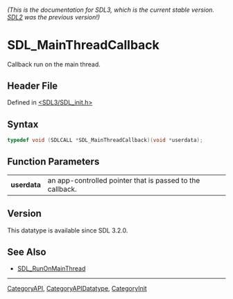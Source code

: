 ###### (This is the documentation for SDL3, which is the current stable version. [SDL2](https://wiki.libsdl.org/SDL2/) was the previous version!)
# SDL_MainThreadCallback

Callback run on the main thread.

## Header File

Defined in [<SDL3/SDL_init.h>](https://github.com/libsdl-org/SDL/blob/main/include/SDL3/SDL_init.h)

## Syntax

```c
typedef void (SDLCALL *SDL_MainThreadCallback)(void *userdata);
```

## Function Parameters

|              |                                                           |
| ------------ | --------------------------------------------------------- |
| **userdata** | an app-controlled pointer that is passed to the callback. |

## Version

This datatype is available since SDL 3.2.0.

## See Also

- [SDL_RunOnMainThread](SDL_RunOnMainThread)

----
[CategoryAPI](CategoryAPI), [CategoryAPIDatatype](CategoryAPIDatatype), [CategoryInit](CategoryInit)

